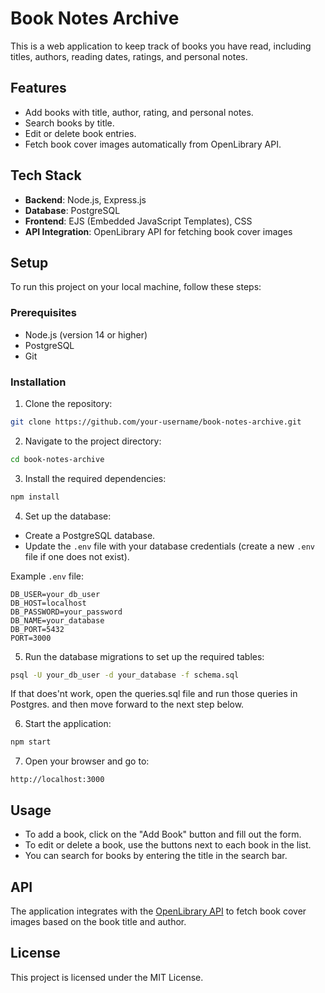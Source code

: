 
# Book Notes Archive

This is a web application to keep track of books you have read, including titles, authors, reading dates, ratings, and personal notes.

## Features
- Add books with title, author, rating, and personal notes.
- Search books by title.
- Edit or delete book entries.
- Fetch book cover images automatically from OpenLibrary API.

## Tech Stack
- **Backend**: Node.js, Express.js
- **Database**: PostgreSQL
- **Frontend**: EJS (Embedded JavaScript Templates), CSS
- **API Integration**: OpenLibrary API for fetching book cover images

## Setup

To run this project on your local machine, follow these steps:

### Prerequisites

- Node.js (version 14 or higher)
- PostgreSQL
- Git

### Installation

1. Clone the repository:

```bash
git clone https://github.com/your-username/book-notes-archive.git
```

2. Navigate to the project directory:

```bash
cd book-notes-archive
```

3. Install the required dependencies:

```bash
npm install
```

4. Set up the database:

- Create a PostgreSQL database.
- Update the `.env` file with your database credentials (create a new `.env` file if one does not exist).
  
Example `.env` file:

```
DB_USER=your_db_user
DB_HOST=localhost
DB_PASSWORD=your_password
DB_NAME=your_database
DB_PORT=5432
PORT=3000
```

5. Run the database migrations to set up the required tables:

```bash
psql -U your_db_user -d your_database -f schema.sql
```
If that does'nt work, open the queries.sql file and run those queries in Postgres. and then move forward to the next step below.

6. Start the application:

```bash
npm start
```

7. Open your browser and go to:

```
http://localhost:3000
```

## Usage

- To add a book, click on the "Add Book" button and fill out the form.
- To edit or delete a book, use the buttons next to each book in the list.
- You can search for books by entering the title in the search bar.

## API

The application integrates with the [OpenLibrary API](https://openlibrary.org/developers/api) to fetch book cover images based on the book title and author.

## License

This project is licensed under the MIT License.
